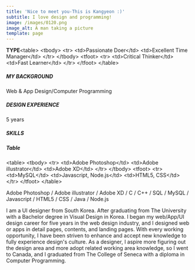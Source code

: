 ```yaml
---
title: 'Nice to meet you-This is Kangyeon :)'
subtitle: I love design and programming!
image: /images/0120.png
image_alt: A man taking a picture
template: page
---
```

**TYPE**\<table>
  \<tbody>
    \<tr>
      \<td>Passionate Doer\</td>
      \<td>Excellent Time Manager\</td>
    \</tr>
  \</tbody>
  \<tfoot>
    \<tr>
      \<td>Critical Thinker\</td>
      \<td>Fast Learner\</td>
    \</tr>
  \</tfoot>
\</table>

##### **MY BACKGROUND**

Web & App Design/Computer Programming

##### **DESIGN EXPERIENCE**

5 years

##### **SKILLS**

##### **Table**

\<table>
\<tbody>
\<tr>
\<td>Adobe Photoshop\</td>
\<td>Adobe illustrator\</td>
\<td>Adobe XD\</td>
\</tr>
\</tbody>
\<tfoot>
\<tr>
\<td>MySQL\</td>
\<td>Javascript, Node.js\</td>
\<td>HTML5, CSS\</td>
\</tr>
\</tfoot>
\</table>

Adobe Photoshop / Adobe illustrator / Adobe XD / C / C++ / SQL / MySQL / Javascript / HTML5 / CSS / Java / Node.js

I am a UI designer from South Korea. After graduating from The University with a Bachelor degree in Visual Design in Korea. I began my web/App/UI design career for five years in the web design industry, and I designed web or apps in detail pages, contents, and landing pages. With every working opportunity, I have been striven to enhance and accept new knowledge to fully experience design's culture. As a designer, I aspire more figuring out the design area and more adopt related working area knowledge, so I went to Canada, and I graduated from The College of Seneca with a diploma in Computer Programming.
